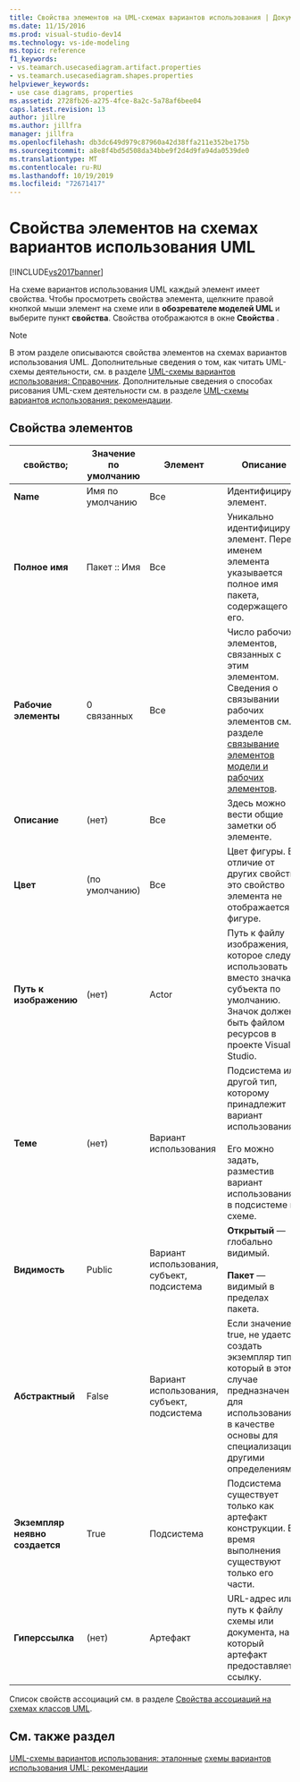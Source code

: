 ```yaml
---
title: Свойства элементов на UML-схемах вариантов использования | Документация Майкрософт
ms.date: 11/15/2016
ms.prod: visual-studio-dev14
ms.technology: vs-ide-modeling
ms.topic: reference
f1_keywords:
- vs.teamarch.usecasediagram.artifact.properties
- vs.teamarch.usecasediagram.shapes.properties
helpviewer_keywords:
- use case diagrams, properties
ms.assetid: 2728fb26-a275-4fce-8a2c-5a78af6bee04
caps.latest.revision: 13
author: jillre
ms.author: jillfra
manager: jillfra
ms.openlocfilehash: db3dc649d979c87960a42d38ffa211e352be175b
ms.sourcegitcommit: a8e8f4bd5d508da34bbe9f2d4d9fa94da0539de0
ms.translationtype: MT
ms.contentlocale: ru-RU
ms.lasthandoff: 10/19/2019
ms.locfileid: "72671417"
---
```

# <a name="properties-of-elements-on-uml-use-case-diagrams"></a>Свойства элементов на схемах вариантов использования UML
[!INCLUDE[vs2017banner](../includes/vs2017banner.md)]

На схеме вариантов использования UML каждый элемент имеет свойства. Чтобы просмотреть свойства элемента, щелкните правой кнопкой мыши элемент на схеме или в **обозревателе моделей UML** и выберите пункт **свойства**. Свойства отображаются в окне **Свойства** .

> [!NOTE]
> В этом разделе описываются свойства элементов на схемах вариантов использования UML. Дополнительные сведения о том, как читать UML-схемы деятельности, см. в разделе [UML-схемы вариантов использования: Справочник](../modeling/uml-use-case-diagrams-reference.md). Дополнительные сведения о способах рисования UML-схем деятельности см. в разделе [UML-схемы вариантов использования: рекомендации](../modeling/uml-use-case-diagrams-guidelines.md).

## <a name="properties-of-elements"></a>Свойства элементов

|свойство;|Значение по умолчанию|Элемент|Описание|
|--------------|-------------|-------------|-----------------|
|**Name**|Имя по умолчанию|Все|Идентифицирует элемент.|
|**Полное имя**|Пакет :: Имя|Все|Уникально идентифицирует элемент. Перед именем элемента указывается полное имя пакета, содержащего его.|
|**Рабочие элементы**|0 связанных|Все|Число рабочих элементов, связанных с этим элементом. Сведения о связывании рабочих элементов см. в разделе [связывание элементов модели и рабочих элементов](../modeling/link-model-elements-and-work-items.md).|
|**Описание**|(нет)|Все|Здесь можно вести общие заметки об элементе.|
|**Цвет**|(по умолчанию)|Все|Цвет фигуры. В отличие от других свойств это свойство элемента не отображается в фигуре.|
|**Путь к изображению**|(нет)|Actor|Путь к файлу изображения, которое следует использовать вместо значка субъекта по умолчанию. Значок должен быть файлом ресурсов в проекте Visual Studio.|
|**Теме**|(нет)|Вариант использования|Подсистема или другой тип, которому принадлежит вариант использования.<br /><br /> Его можно задать, разместив вариант использования в подсистеме на схеме.|
|**Видимость**|Public|Вариант использования, субъект, подсистема|**Открытый** — глобально видимый.<br /><br /> **Пакет** — видимый в пределах пакета.|
|**Абстрактный**|False|Вариант использования, субъект, подсистема|Если значение true, не удается создать экземпляр типа, который в этом случае предназначен для использования в качестве основы для специализации другими определениями.|
|**Экземпляр неявно создается**|True|Подсистема|Подсистема существует только как артефакт конструкции. Во время выполнения существуют только его части.|
|**Гиперссылка**|(нет)|Артефакт|URL-адрес или путь к файлу схемы или документа, на который артефакт предоставляет ссылку.|

 Список свойств ассоциаций см. в разделе [Свойства ассоциаций на схемах классов UML](../modeling/properties-of-associations-on-uml-class-diagrams.md).

## <a name="see-also"></a>См. также раздел
 [UML-схемы вариантов использования: эталонные](../modeling/uml-use-case-diagrams-reference.md) [схемы вариантов использования UML: рекомендации](../modeling/uml-use-case-diagrams-guidelines.md)
